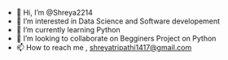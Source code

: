 - 👋 Hi, I’m @Shreya2214
- 👀 I’m interested in Data Science and Software developement
- 🌱 I’m currently learning Python
- 💞️ I’m looking to collaborate on Begginers Project on Python
- 📫 How to reach me , shreyatripathi1417@gmail.com

<!---
Shreya2214/Shreya2214 is a ✨ special ✨ repository because its `README.md` (this file) appears on your GitHub profile.
You can click the Preview link to take a look at your changes.
--->
